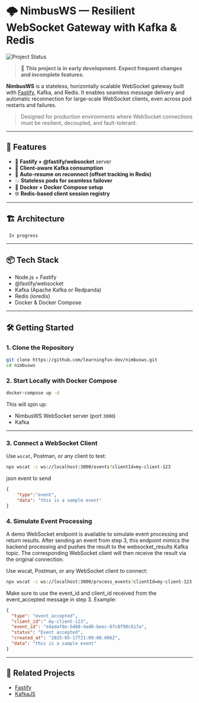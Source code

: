 # 🌩️ NimbusWS — Resilient WebSocket Gateway with Kafka & Redis
![Project Status](https://img.shields.io/badge/status-in--progress-yellow)

> 🚧 **This project is in early development. Expect frequent changes and incomplete features.**


**NimbusWS** is a stateless, horizontally scalable WebSocket gateway built with [Fastify](https://www.fastify.io/), Kafka, and Redis. It enables seamless message delivery and automatic reconnection for large-scale WebSocket clients, even across pod restarts and failures.

> Designed for production environments where WebSocket connections must be resilient, decoupled, and fault-tolerant.

---

## 🚀 Features

- 📡 **Fastify + @fastify/websocket** server
- 🧠 **Client-aware Kafka consumption**
- 🔄 **Auto-resume on reconnect (offset tracking in Redis)**
- 💥 **Stateless pods for seamless failover**
- 🐳 **Docker + Docker Compose setup**
- 🌐 **Redis-based client session registry**

---

## 🏗️ Architecture

```
 In progress
```

---

## 📦 Tech Stack

- Node.js + Fastify
- @fastify/websocket
- Kafka (Apache Kafka or Redpanda)
- Redis (ioredis)
- Docker & Docker Compose

---

## 🛠️ Getting Started

### 1. Clone the Repository

```bash
git clone https://github.com/learningfun-dev/nimbusws.git
cd nimbusws
```

### 2. Start Locally with Docker Compose

```bash
docker-compose up -d
```

This will spin up:
- NimbusWS WebSocket server (port `3000`)
- Kafka

---

### 3. Connect a WebSocket Client

Use `wscat`, Postman, or any client to test:

```bash
npx wscat -c ws://localhost:3000/events?clientId=my-client-123
```

json event to send 

```json
{
    "type":"event",
    "data": "this is a sample event"
}
```

### 4. Simulate Event Processing
A demo WebSocket endpoint is available to simulate event processing and return results. After sending an event from step 3, this endpoint mimics the backend processing and pushes the result to the websocket_results Kafka topic. The corresponding WebSocket client will then receive the result via the original connection.

Use wscat, Postman, or any WebSocket client to connect:

```bash
npx wscat -c ws://localhost:3000/process_events?clientId=my-client-123
```
Make sure to use the event_id and client_id received from the event_accepted message in step 3. Example:

```json
{
  "type": "event_accepted",
  "client_id":" my-client-123",
  "event_id": "e4adaf8e-5d68-4ad8-beec-6fc8f98c617a",
  "status": "Event accepted",
  "created_at": "2025-05-17T21:09:08.096Z",
  "data": "this is a sample event"
}
```

---

## 🔗 Related Projects

- [Fastify](https://github.com/fastify/fastify)
- [KafkaJS](https://kafka.js.org/)

